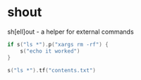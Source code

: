 # shout
sh[ell]out - a helper for external commands

```go
if s("ls *").p("xargs rm -rf") {
	s("echo it worked")
}
```
```go
s("ls *").tf("contents.txt")
```
